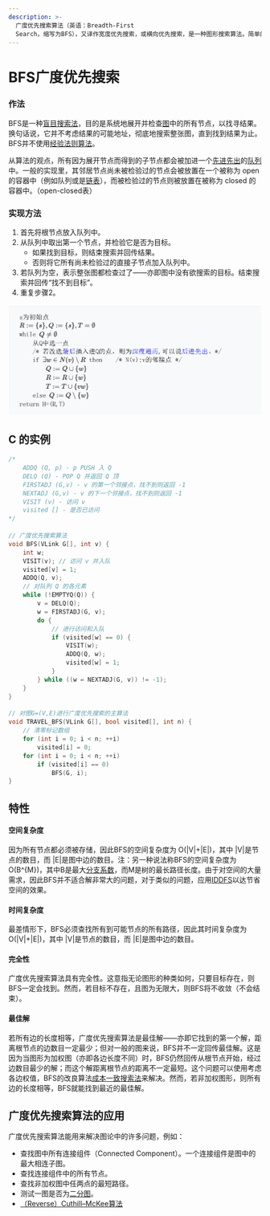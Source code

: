 ```yaml
---
description: >-
  广度优先搜索算法（英语：Breadth-First
  Search，缩写为BFS），又译作宽度优先搜索，或横向优先搜索，是一种图形搜索算法。简单的说，BFS是从根节点开始，沿着树的宽度遍历树的节点。如果所有节点均被访问，则算法中止。广度优先搜索的实现一般采用open-closed表。
---
```


# BFS广度优先搜索

### 作法

BFS是一种[盲目搜索法](https://zh.wikipedia.org/w/index.php?title=%E7%9B%B2%E7%9B%AE%E6%90%9C%E5%B0%8B%E6%B3%95&action=edit&redlink=1)，目的是系统地展开并检查[图](https://zh.wikipedia.org/wiki/%E5%9B%BE)中的所有节点，以找寻结果。换句话说，它并不考虑结果的可能地址，彻底地搜索整张图，直到找到结果为止。BFS并不使用[经验法则算法](https://zh.wikipedia.org/wiki/%E5%90%AF%E5%8F%91%E5%BC%8F%E6%90%9C%E7%B4%A2)。

从算法的观点，所有因为展开节点而得到的子节点都会被加进一个[先进先出](https://zh.wikipedia.org/wiki/%E5%85%88%E9%80%B2%E5%85%88%E5%87%BA)的[队列](https://zh.wikipedia.org/wiki/%E9%98%9F%E5%88%97)中。一般的实现里，其邻居节点尚未被检验过的节点会被放置在一个被称为 open 的容器中（例如队列或是[链表](https://zh.wikipedia.org/wiki/%E9%80%A3%E7%B5%90%E4%B8%B2%E5%88%97)），而被检验过的节点则被放置在被称为 closed 的容器中。（open-closed表）

### 实现方法

1. 首先将根节点放入队列中。
2. 从队列中取出第一个节点，并检验它是否为目标。
   * 如果找到目标，则结束搜索并回传结果。
   * 否则将它所有尚未检验过的直接子节点加入队列中。
3. 若队列为空，表示整张图都检查过了——亦即图中没有欲搜索的目标。结束搜索并回传“找不到目标”。
4. 重复步骤2。

![](../../.gitbook/assets/pi-zhu-20200423-000738.png)

## C 的实例

```c
/*
    ADDQ (Q, p) - p PUSH 入 Q
    DELQ (Q) - POP Q 并返回 Q 顶
    FIRSTADJ (G,v) - v 的第一个邻接点，找不到则返回 -1
    NEXTADJ (G,v) - v 的下一个邻接点，找不到则返回 -1
    VISIT (v) - 访问 v
    visited [] - 是否已访问
*/

// 广度优先搜索算法
void BFS(VLink G[], int v) {
    int w;
    VISIT(v); // 访问 v 并入队
    visited[v] = 1;
    ADDQ(Q, v);
    // 对队列 Q 的各元素
    while (!EMPTYQ(Q)) {
        v = DELQ(Q);
        w = FIRSTADJ(G, v);
        do {
            // 进行访问和入队
            if (visited[w] == 0) {
                VISIT(w);
                ADDQ(Q, w);
                visited[w] = 1;
            }
        } while ((w = NEXTADJ(G, v)) != -1);
    }
}

// 对图G=(V,E)进行广度优先搜索的主算法
void TRAVEL_BFS(VLink G[], bool visited[], int n) {
    // 清零标记数组
    for (int i = 0; i < n; ++i)
        visited[i] = 0;
    for (int i = 0; i < n; ++i)
        if (visited[i] == 0)
            BFS(G, i);
}
```

## 特性

#### 空间复杂度

因为所有节点都必须被存储，因此BFS的空间复杂度为 O\(\|V\|+\|E\|\)，其中 \|V\|是节点的数目，而 \|E\|是图中边的数目。注：另一种说法称BFS的空间复杂度为O\(B^{M}\)，其中B是最大[分支系数](https://zh.wikipedia.org/wiki/%E5%88%86%E6%94%AF%E5%9B%A0%E5%AD%90)，而M是树的最长路径长度。由于对空间的大量需求，因此BFS并不适合解非常大的问题，对于类似的问题，应用[IDDFS](https://zh.wikipedia.org/wiki/%E8%BF%AD%E4%BB%A3%E6%B7%B1%E5%8C%96%E6%B7%B1%E5%BA%A6%E4%BC%98%E5%85%88%E6%90%9C%E7%B4%A2)以达节省空间的效果。

#### 时间复杂度

最差情形下，BFS必须查找所有到可能节点的所有路径，因此其时间复杂度为 O\(\|V\|+\|E\|\)，其中 \|V\|是节点的数目，而 \|E\|是图中边的数目。

#### 完全性

广度优先搜索算法具有完全性。这意指无论图形的种类如何，只要目标存在，则BFS一定会找到。然而，若目标不存在，且图为无限大，则BFS将不收敛（不会结束）。

#### 最佳解

若所有边的长度相等，广度优先搜索算法是最佳解——亦即它找到的第一个解，距离根节点的边数目一定最少；但对一般的图来说，BFS并不一定回传最佳解。这是因为当图形为加权图（亦即各边长度不同）时，BFS仍然回传从根节点开始，经过边数目最少的解；而这个解距离根节点的距离不一定最短。这个问题可以使用考虑各边权值，BFS的改良算法[成本一致搜索法](https://zh.wikipedia.org/wiki/%E6%88%90%E6%9C%AC%E4%B8%80%E8%87%B4%E6%90%9C%E5%B0%8B%E6%B3%95)来解决。然而，若非加权图形，则所有边的长度相等，BFS就能找到最近的最佳解。

## 广度优先搜索算法的应用

广度优先搜索算法能用来解决图论中的许多问题，例如：

* 查找图中所有连接组件（Connected Component）。一个连接组件是图中的最大相连子图。
* 查找连接组件中的所有节点。
* 查找非加权图中任两点的最短路径。
* 测试一图是否为[二分图](https://zh.wikipedia.org/wiki/%E4%BA%8C%E5%88%86%E5%9C%96)。
* [（Reverse）Cuthill–McKee算法](https://zh.wikipedia.org/w/index.php?title=Cuthill-McKee%E6%BC%94%E7%AE%97%E6%B3%95&action=edit&redlink=1)

